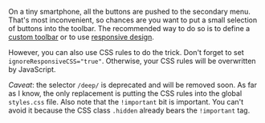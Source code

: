 On a tiny smartphone, all the buttons are pushed to the secondary menu. That's most inconvenient, so chances are you want to put a small selection of buttons into the toolbar. The recommended way to do so is to define a <a href="extended-pdf-viewer/custom-toolbar">custom toolbar</a> or to use <a href="/extended-pdf-viewer/responsive-design">responsive design</a>.

However, you can also use CSS rules to do the trick. Don't forget to set <code>ignoreResponsiveCSS="true"</code>. Otherwise, your CSS rules will be overwritten by JavaScript. 

*Caveat*: the selector `/deep/` is deprecated and will be removed soon. As far as I know, the only replacement is putting the CSS rules into the global `styles.css` file. Also note that the `!important` bit is important. You can't avoid it because the CSS class `.hidden` already bears the `!important` tag.
